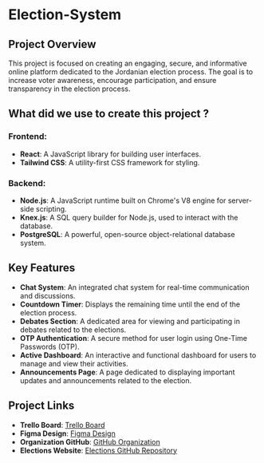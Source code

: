 # Election-System

## Project Overview
This project is focused on creating an engaging, secure, and informative online platform dedicated to the Jordanian election process. The goal is to increase voter awareness, encourage participation, and ensure transparency in the election process. 

## What did we use to create this project ?
### Frontend:
- **React**: A JavaScript library for building user interfaces.
- **Tailwind CSS**: A utility-first CSS framework for styling.

### Backend:
- **Node.js**: A JavaScript runtime built on Chrome's V8 engine for server-side scripting.
- **Knex.js**: A SQL query builder for Node.js, used to interact with the database.
- **PostgreSQL**: A powerful, open-source object-relational database system.


## Key Features

- **Chat System**: An integrated chat system for real-time communication and discussions.
- **Countdown Timer**: Displays the remaining time until the end of the election process.
- **Debates Section**: A dedicated area for viewing and participating in debates related to the elections.
- **OTP Authentication**: A secure method for user login using One-Time Passwords (OTP).
- **Active Dashboard**: An interactive and functional dashboard for users to manage and view their activities.
- **Announcements Page**: A page dedicated to displaying important updates and announcements related to the election.


## Project Links

- **Trello Board**: [Trello Board](https://trello.com/b/Onw8BXiW/g3-voting-system)
- **Figma Design**: [Figma Design](https://www.figma.com/design/14dBJ0PTHIvSvBpbDxyMLD/Election?node-id=17-1007&t=oSxDS9hvIwhNX1Ks-0)
- **Organization GitHub**: [GitHub Organization](https://github.com/Elections-Project)
- **Elections Website**: [Elections GitHub Repository](https://github.com/Elections-Project/Election_V3.git)
